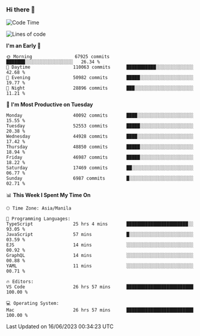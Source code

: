 ### Hi there 👋

<!--START_SECTION:waka-->
![Code Time](http://img.shields.io/badge/Code%20Time-4%2C078%20hrs%2032%20mins-blue)

![Lines of code](https://img.shields.io/badge/From%20Hello%20World%20I%27ve%20Written-102.9%20million%20lines%20of%20code-blue)

**I'm an Early 🐤** 

```text
🌞 Morning                67925 commits       ███████░░░░░░░░░░░░░░░░░░   26.34 % 
🌆 Daytime                110063 commits      ███████████░░░░░░░░░░░░░░   42.68 % 
🌃 Evening                50982 commits       █████░░░░░░░░░░░░░░░░░░░░   19.77 % 
🌙 Night                  28896 commits       ███░░░░░░░░░░░░░░░░░░░░░░   11.21 % 
```
📅 **I'm Most Productive on Tuesday** 

```text
Monday                   40092 commits       ████░░░░░░░░░░░░░░░░░░░░░   15.55 % 
Tuesday                  52553 commits       █████░░░░░░░░░░░░░░░░░░░░   20.38 % 
Wednesday                44928 commits       ████░░░░░░░░░░░░░░░░░░░░░   17.42 % 
Thursday                 48850 commits       █████░░░░░░░░░░░░░░░░░░░░   18.94 % 
Friday                   46987 commits       █████░░░░░░░░░░░░░░░░░░░░   18.22 % 
Saturday                 17469 commits       ██░░░░░░░░░░░░░░░░░░░░░░░   06.77 % 
Sunday                   6987 commits        █░░░░░░░░░░░░░░░░░░░░░░░░   02.71 % 
```


📊 **This Week I Spent My Time On** 

```text
🕑︎ Time Zone: Asia/Manila

💬 Programming Languages: 
TypeScript               25 hrs 4 mins       ███████████████████████░░   93.05 % 
JavaScript               57 mins             █░░░░░░░░░░░░░░░░░░░░░░░░   03.59 % 
EJS                      14 mins             ░░░░░░░░░░░░░░░░░░░░░░░░░   00.92 % 
GraphQL                  14 mins             ░░░░░░░░░░░░░░░░░░░░░░░░░   00.88 % 
YAML                     11 mins             ░░░░░░░░░░░░░░░░░░░░░░░░░   00.71 % 

🔥 Editors: 
VS Code                  26 hrs 57 mins      █████████████████████████   100.00 % 

💻 Operating System: 
Mac                      26 hrs 57 mins      █████████████████████████   100.00 % 
```


 Last Updated on 16/06/2023 00:34:23 UTC
<!--END_SECTION:waka-->


<!--
**rad182/rad182** is a ✨ _special_ ✨ repository because its `README.md` (this file) appears on your GitHub profile.

Here are some ideas to get you started:

- 🔭 I’m currently working on ...
- 🌱 I’m currently learning ...
- 👯 I’m looking to collaborate on ...
- 🤔 I’m looking for help with ...
- 💬 Ask me about ...
- 📫 How to reach me: ...
- 😄 Pronouns: ...
- ⚡ Fun fact: ...
-->
